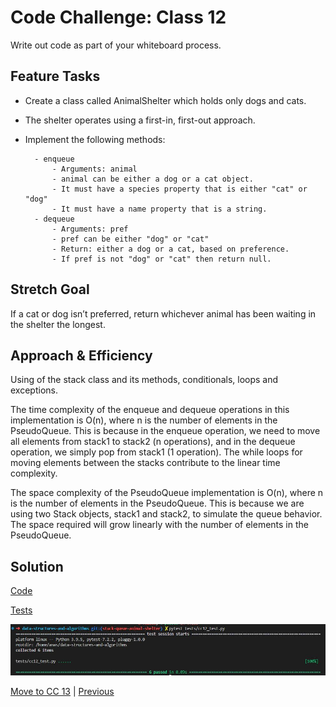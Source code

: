 # Code Challenge: Class 12

Write out code as part of your whiteboard process.

## Feature Tasks

- Create a class called AnimalShelter which holds only dogs and cats.
- The shelter operates using a first-in, first-out approach.
- Implement the following methods:

        - enqueue
            - Arguments: animal
            - animal can be either a dog or a cat object.
            - It must have a species property that is either "cat" or "dog"
            - It must have a name property that is a string.
        - dequeue
            - Arguments: pref
            - pref can be either "dog" or "cat"
            - Return: either a dog or a cat, based on preference.
            - If pref is not "dog" or "cat" then return null.

## Stretch Goal

If a cat or dog isn’t preferred, return whichever animal has been waiting in the shelter the longest.

## Approach & Efficiency

Using of the stack class and its methods, conditionals, loops and exceptions.

The time complexity of the enqueue and dequeue operations in this implementation is O(n), where n is the number of elements in the PseudoQueue. This is because in the enqueue operation, we need to move all elements from stack1 to stack2 (n operations), and in the dequeue operation, we simply pop from stack1 (1 operation). The while loops for moving elements between the stacks contribute to the linear time complexity.

The space complexity of the PseudoQueue implementation is O(n), where n is the number of elements in the PseudoQueue. This is because we are using two Stack objects, stack1 and stack2, to simulate the queue behavior. The space required will grow linearly with the number of elements in the PseudoQueue.

## Solution

[Code](../stackQueueAnimalShelter.py)

[Tests](../tests/cc12_test.py)

![Run](../assets/run11.JPG "run")

[Move to CC 13](..//README.md) | [Previous](../stack_queue_pseudo/README.md)
